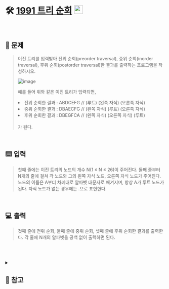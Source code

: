<br>

# 🛠️ [1991 트리 순회](http://www.acmicpc.net/problem/1991) <img height="27px" width="27px" src="https://static.solved.ac/tier_small/10.svg"/>

<br>

## 📖 문제
>이진 트리를 입력받아 전위 순회(preorder traversal), 중위 순회(inorder traversal), 후위 순회(postorder traversal)한 결과를 출력하는 프로그램을 작성하시오.
>
>![image](https://github.com/user-attachments/assets/7f0dcbf2-174b-461f-8470-56b4135500c6)
>
>예를 들어 위와 같은 이진 트리가 입력되면,
><li> 전위 순회한 결과 : ABDCEFG // (루트) (왼쪽 자식) (오른쪽 자식) </li>
><li> 중위 순회한 결과 : DBAECFG // (왼쪽 자식) (루트) (오른쪽 자식) </li>
><li> 후위 순회한 결과 : DBEGFCA // (왼쪽 자식) (오른쪽 자식) (루트) </li> <br>
>가 된다.

<br>

## ⌨️ 입력
>첫째 줄에는 이진 트리의 노드의 개수 N(1 ≤ N ≤ 26)이 주어진다. 둘째 줄부터 N개의 줄에 걸쳐 각 노드와 그의 왼쪽 자식 노드, 오른쪽 자식 노드가 주어진다. 노드의 이름은 A부터 차례대로 알파벳 대문자로 매겨지며, 항상 A가 루트 노드가 된다. 자식 노드가 없는 경우에는 .으로 표현한다.

<br>

## 💻 출력
>첫째 줄에 전위 순회, 둘째 줄에 중위 순회, 셋째 줄에 후위 순회한 결과를 출력한다. 각 줄에 N개의 알파벳을 공백 없이 출력하면 된다.

<br><br>

<details>
  
  <summary> 
  
  ## 🎈 참고
  </summary>
  <br>

>함수 내에서 전역 변수 사용 시
>
>``` python
>def pre_order(node, list):                  
>    global result                           
>    result = result + node
>
>   ...중략...
>```
>
>위와 같이 <code>global</code> 사용

  
</details>

<br><br>
